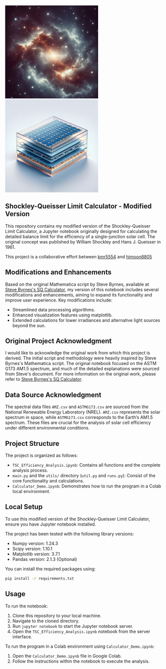 <p float="left">
  <img src="img/Space.png" width="300" />
  <img src="img/TSC.png" width="300" />
</p>

## Shockley-Queisser Limit Calculator - Modified Version

This repository contains my modified version of the Shockley-Queisser Limit Calculator, a Jupyter notebook originally designed for calculating the detailed balance limit for the efficiency of a single-junction solar cell. The original concept was published by William Shockley and Hans J. Queisser in 1961.

This project is a collaborative effort between [kmr5554](https://github.com/kmr5554) and [himoon8805](https://github.com/himoon8805)

## Modifications and Enhancements

Based on the original Mathematica script by Steve Byrnes, available at [Steve Byrnes's SQ Calculator](link-to-original-calculator), my version of this notebook includes several modifications and enhancements, aiming to expand its functionality and improve user experience. Key modifications include:

- Streamlined data processing algorithms.
- Enhanced visualization features using matplotlib.
- Extended calculations for lower irradiances and alternative light sources beyond the sun.

## Original Project Acknowledgment

I would like to acknowledge the original work from which this project is derived. The initial script and methodology were heavily inspired by Steve Byrnes's Mathematica script. The original notebook focused on the ASTM G173 AM1.5 spectrum, and much of the detailed explanations were sourced from Steve's document. For more information on the original work, please refer to [Steve Byrnes's SQ Calculator](link-to-original-calculator).

## Data Source Acknowledgment

The spectral data files `AMZ.csv` and `ASTMG173.csv` are sourced from the National Renewable Energy Laboratory (NREL). `AMZ.csv` represents the solar spectrum in space, while `ASTMG173.csv` corresponds to the Earth’s AM1.5 spectrum. These files are crucial for the analysis of solar cell efficiency under different environmental conditions.

## Project Structure

The project is organized as follows:

- `TSC_Efficiency_Analysis.ipynb`: Contains all functions and the complete analysis process.
- `main.py` and the `utils/` directory (`util.py` and `runs.py`): Consist of the core functionality and calculations.
- `Calculator_Demo.ipynb`: Demonstrates how to run the program in a Colab local environment.

## Local Setup

To use this modified version of the Shockley-Queisser Limit Calculator, ensure you have Jupyter notebook installed.

The project has been tested with the following library versions:

- Numpy version: 1.24.3
- Scipy version: 1.10.1
- Matplotlib version: 3.7.1
- Pandas version: 2.1.3 (Optional)

You can install the required packages using:

```bash
pip install -r requirements.txt
```

## Usage

To run the notebook:

1. Clone this repository to your local machine.
2. Navigate to the cloned directory.
3. Run `jupyter notebook` to start the Jupyter notebook server.
4. Open the `TSC_Efficiency_Analysis.ipynb` notebook from the server interface.

To run the program in a Colab environment using `Calculator_Demo.ipynb`:

1. Open the `Calculator_Demo.ipynb` file in Google Colab.
2. Follow the instructions within the notebook to execute the analysis.
